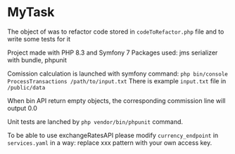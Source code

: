 # MyTask

The object of was to refactor code stored in `codeToRefactor.php` file and to write some tests for it

Project made with PHP 8.3 and Symfony 7
Packages used:
jms serializer with bundle,
phpunit

Comission calculation is launched with symfony command:
`php bin/console ProcessTransactions /path/to/input.txt`
There is example `input.txt` file in `/public/data`

When bin API return empty objects, the corresponding commission line will output 0.0

Unit tests are lanched by `php vendor/bin/phpunit` command.

To be able to use exchangeRatesAPI please modify
`currency_endpoint` in `services.yaml` in a way:
replace xxx pattern with your own access key.
